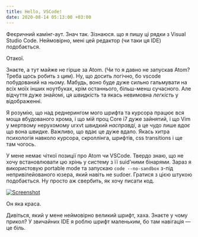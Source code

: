 ```yaml
---
title: Hello, VSCode!
date: 2020-08-14 05:13:00 +03:00
---
```


Феєричний камінг-аут. Знач так. Зізнаюся. що я пишу ці рядки з Visual Studio Code. Неймовірно, мені цей редактор (чи таки ця IDE) подобається.

Отакої.

Знаєте, а тут майже не гірше за Atom. (Чи то я давно не запускав Atom? Треба щось робить з цим). Ну, що досить логічно, бо vscode побудований на ньому. Мабудь, воно буде дуже сильно гальмувати на всіх моїх інших ноутбуках, крім останнього, більш-менш сучасного. Але відчуття дуже знайомі, ця _швидкість_ та якась невимовна _легкість_ у відображенні.

Я розумію, що над реднерингом мого шрифта та курсора працює вся моща вбудованого хрома, і що мій проц Core i7 дуже зайнятий, і що Vim у мертвому нерухомому urxvt швидкий _насправді_, а це чудо лише _вдає_ що вона швидке. Важливо, що вдає це дуже вдало. Якась хитра психологія навколо курсора, скроллінга, шрифтів, css transitions і ще там чогось.

У мене немає чіткої позиції про Atom чи VSCode. Твердо знаю, що не хочу встановлювати цю хрінь у систему з її suid'ними бінарями. Зараз я використовую portable mode та запускаю `code --no-sandbox` з-під непривілейованого юзера, який навіть не sudoer. Гратися з цією штукою подобається. Ну просто аж свербить, як хочу писати код.

[![Screenshot](/uploads/vscode.png)](/uploads/vscode.png)

Он яка краса.

Дивіться, який у мене неймовірно великий шрифт, хаха. Знаєте у чому прикол? У звичайних IDE я роблю шрифт маленьким, бо там навігація — це біль.
